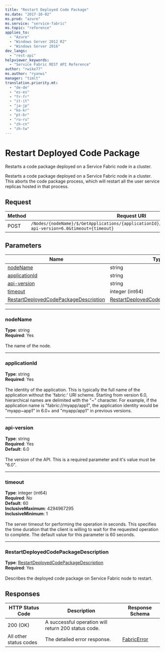 ```yaml
---
title: "Restart Deployed Code Package"
ms.date: "2017-10-02"
ms.prod: "azure"
ms.service: "service-fabric"
ms.topic: "reference"
applies_to: 
  - "Azure"
  - "Windows Server 2012 R2"
  - "Windows Server 2016"
dev_langs: 
  - "rest-api"
helpviewer_keywords: 
  - "Service Fabric REST API Reference"
author: "rwike77"
ms.author: "ryanwi"
manager: "timlt"
translation.priority.mt: 
  - "de-de"
  - "es-es"
  - "fr-fr"
  - "it-it"
  - "ja-jp"
  - "ko-kr"
  - "pt-br"
  - "ru-ru"
  - "zh-cn"
  - "zh-tw"
---
```

# Restart Deployed Code Package
Restarts a code package deployed on a Service Fabric node in a cluster.

Restarts a code package deployed on a Service Fabric node in a cluster. This aborts the code package process, which will restart all the user service replicas hosted in that process.

## Request
| Method | Request URI |
| ------ | ----------- |
| POST | `/Nodes/{nodeName}/$/GetApplications/{applicationId}/$/GetCodePackages/$/Restart?api-version=6.0&timeout={timeout}` |


## Parameters
| Name | Type | Required | Location |
| --- | --- | --- | --- |
| [nodeName](#nodename) | string | Yes | Path |
| [applicationId](#applicationid) | string | Yes | Path |
| [api-version](#api-version) | string | Yes | Query |
| [timeout](#timeout) | integer (int64) | No | Query |
| [RestartDeployedCodePackageDescription](#restartdeployedcodepackagedescription) | [RestartDeployedCodePackageDescription](sfclient-v60-model-restartdeployedcodepackagedescription.md) | Yes | Body |

____
### nodeName
__Type__: string <br/>
__Required__: Yes<br/>
<br/>
The name of the node.

____
### applicationId
__Type__: string <br/>
__Required__: Yes<br/>
<br/>
The identity of the application. This is typically the full name of the application without the 'fabric:' URI scheme. Starting from version 6.0, hierarchical names are delimited with the "~" character. For example, if the application name is "fabric://myapp/app1", the application identity would be "myapp~app1" in 6.0+ and "myapp/app1" in previous versions.

____
### api-version
__Type__: string <br/>
__Required__: Yes<br/>
__Default__: 6.0 <br/>
<br/>
The version of the API. This is a required parameter and it's value must be "6.0".

____
### timeout
__Type__: integer (int64) <br/>
__Required__: No<br/>
__Default__: 60 <br/>
__InclusiveMaximum__: 4294967295 <br/>
__InclusiveMinimum__: 1 <br/>
<br/>
The server timeout for performing the operation in seconds. This specifies the time duration that the client is willing to wait for the requested operation to complete. The default value for this parameter is 60 seconds.

____
### RestartDeployedCodePackageDescription
__Type__: [RestartDeployedCodePackageDescription](sfclient-v60-model-restartdeployedcodepackagedescription.md) <br/>
__Required__: Yes<br/>
<br/>
Describes the deployed code package on Service Fabric node to restart.

## Responses

| HTTP Status Code | Description | Response Schema |
| --- | --- | --- |
| 200 (OK) | A successful operation will return 200 status code.<br/> |  |
| All other status codes | The detailed error response.<br/> | [FabricError](sfclient-v60-model-fabricerror.md) |
